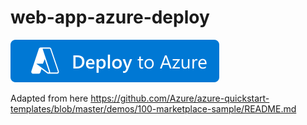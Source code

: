 # web-app-azure-deploy
[![Deploy Web and DB To Azure](https://raw.githubusercontent.com/Azure/azure-quickstart-templates/master/1-CONTRIBUTION-GUIDE/images/deploytoazure.svg?sanitize=true)](https://portal.azure.com/#create/Microsoft.Template/uri/https%3A%2F%2Fraw.githubusercontent.com%2Fjamienicholls%2Fweb-app-azure-deploy%2Fwebapp-and-database%2Fazuredeploy.json)

Adapted from here https://github.com/Azure/azure-quickstart-templates/blob/master/demos/100-marketplace-sample/README.md
